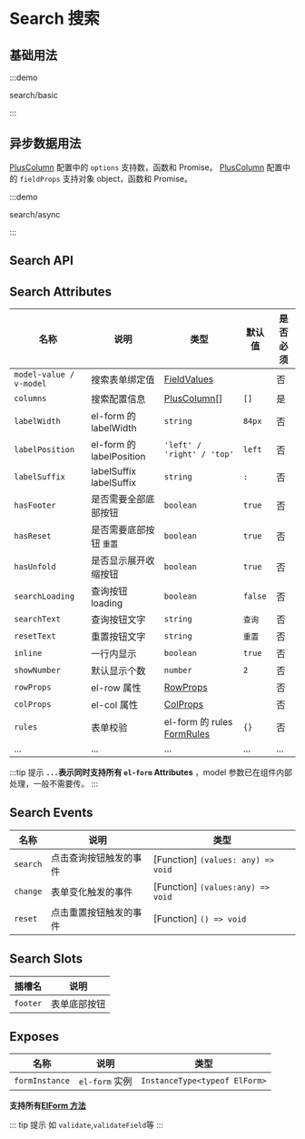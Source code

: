 # Search 搜索

## 基础用法

:::demo

search/basic

:::

## 异步数据用法

[PlusColumn](/components/config.html) 配置中的 `options` 支持数，函数和 Promise。
[PlusColumn](/components/config.html) 配置中的 `fieldProps` 支持对象 object，函数和 Promise。

:::demo

search/async

:::

## Search API

## Search Attributes

| 名称                    | 说明                     | 类型                                                                                             | 默认值  | 是否必须 |
| ----------------------- | ------------------------ | ------------------------------------------------------------------------------------------------ | ------- | -------- |
| `model-value / v-model` | 搜索表单绑定值           | [FieldValues](/components/type.html#fieldvalues)                                                 |         | 否       |
| `columns`               | 搜索配置信息             | [PlusColumn[]](/components/config.html)                                                          | `[]`    | 是       |
| `labelWidth`            | el-form 的 labelWidth    | `string`                                                                                         | `84px`  | 否       |
| `labelPosition`         | el-form 的 labelPosition | `'left' / 'right' / 'top'`                                                                       | `left`  | 否       |
| `labelSuffix`           | labelSuffix labelSuffix  | `string`                                                                                         | `:`     | 否       |
| `hasFooter`             | 是否需要全部底部按钮     | `boolean`                                                                                        | `true`  | 否       |
| `hasReset`              | 是否需要底部按钮 `重置`  | `boolean`                                                                                        | `true`  | 否       |
| `hasUnfold`             | 是否显示展开收缩按钮     | `boolean`                                                                                        | `true`  | 否       |
| `searchLoading`         | 查询按钮 loading         | `boolean`                                                                                        | `false` | 否       |
| `searchText`            | 查询按钮文字             | `string`                                                                                         | `查询`  | 否       |
| `resetText`             | 重置按钮文字             | `string`                                                                                         | `重置`  | 否       |
| `inline`                | 一行内显示               | `boolean`                                                                                        | `true`  | 否       |
| `showNumber`            | 默认显示个数             | `number`                                                                                         | `2`     | 否       |
| `rowProps`              | el-row 属性              | [RowProps](https://element-plus.org/zh-CN/component/layout.html#row-attributes)                  |         | 否       |
| `colProps`              | el-col 属性              | [ColProps](https://element-plus.org/zh-CN/component/layout.html#col-attributes)                  |         | 否       |
| `rules`                 | 表单校验                 | el-form 的 rules [FormRules](https://element-plus.org/zh-CN/component/form.html#form-attributes) | `{}`    | 否       |
| ...                     | ...                      | ...                                                                                              | ...     | ...      |

:::tip 提示
**`...`表示同时支持所有 `el-form` Attributes** ，model 参数已在组件内部处理，一般不需要传。
:::

## Search Events

| 名称     | 说明                   | 类型                               |
| -------- | ---------------------- | ---------------------------------- |
| `search` | 点击查询按钮触发的事件 | [Function] `(values: any) => void` |
| `change` | 表单变化触发的事件     | [Function] `(values:any) => void`  |
| `reset`  | 点击重置按钮触发的事件 | [Function] `() => void`            |

## Search Slots

| 插槽名   | 说明         |
| -------- | ------------ |
| `footer` | 表单底部按钮 |

## Exposes

| 名称           | 说明           | 类型                          |
| -------------- | -------------- | ----------------------------- |
| `formInstance` | `el-form` 实例 | `InstanceType<typeof ElForm>` |

**支持所有[ElForm 方法](https://element-plus.org/zh-CN/component/form.html#form-exposes)**

::: tip 提示
如 `validate`,`validateField`等
:::
